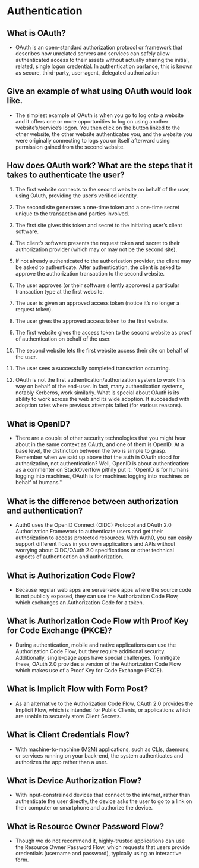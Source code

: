 # Authentication

## What is OAuth?

+ OAuth is an open-standard authorization protocol or framework that describes how unrelated servers and services can safely allow authenticated access to their assets without actually sharing the initial, related, single logon credential. In authentication parlance, this is known as secure, third-party, user-agent, delegated authorization



## Give an example of what using OAuth would look like.

+ The simplest example of OAuth is when you go to log onto a website and it offers one or more opportunities to log on using another website’s/service’s logon. You then click on the button linked to the other website, the other website authenticates you, and the website you were originally connecting to logs you on itself afterward using permission gained from the second website.


## How does OAuth work? What are the steps that it takes to authenticate the user?


1. The first website connects to the second website on behalf of the user, using OAuth, providing the user’s verified identity.

2. The second site generates a one-time token and a one-time secret unique to the transaction and parties involved.

3. The first site gives this token and secret to the initiating user’s client software.

4. The client’s software presents the request token and secret to their authorization provider (which may or may not be the second site).

5. If not already authenticated to the authorization provider, the client may be asked to authenticate. After authentication, the client is asked  to approve the authorization transaction to the second website.

6. The user approves (or their software silently approves) a particular transaction type at the first website.

7. The user is given an approved access token (notice it’s no longer a request token).

8. The user gives the approved access token to the first website.

9. The first website gives the access token to the second website as proof of authentication on behalf of the user.

10. The second website lets the first website access their site on behalf of the user.

11. The user sees a successfully completed transaction occurring.

12. OAuth is not the first authentication/authorization system to work this way on behalf of the end-user. In fact, many authentication systems, notably Kerberos, work similarly. What is special about OAuth is its ability to work across the web and its wide adoption. It succeeded with adoption rates where previous attempts failed (for various reasons).


## What is OpenID?

+ There are a couple of other security technologies that you might hear about in the same context as OAuth, and one of them is OpenID. At a base level, the distinction between the two is simple to grasp. Remember when we said up above that the auth in OAuth stood for authorization, not authentication? Well, OpenID is about authentication: as a commenter on StackOverflow pithily put it: "OpenID is for humans logging into machines, OAuth is for machines logging into machines on behalf of humans."



## What is the difference between authorization and authentication?

+ Auth0 uses the OpenID Connect (OIDC) Protocol and OAuth 2.0 Authorization Framework to authenticate users and get their authorization to access protected resources. With Auth0, you can easily support different flows in your own applications and APIs without worrying about OIDC/OAuth 2.0 specifications or other technical aspects of authentication and authorization.



## What is Authorization Code Flow?

+ Because regular web apps are server-side apps where the source code is not publicly exposed, they can use the Authorization Code Flow, which exchanges an Authorization Code for a token.


## What is Authorization Code Flow with Proof Key for Code Exchange (PKCE)?

+ During authentication, mobile and native applications can use the Authorization Code Flow, but they require additional security. Additionally, single-page apps have special challenges. To mitigate these, OAuth 2.0 provides a version of the Authorization Code Flow which makes use of a Proof Key for Code Exchange (PKCE).


## What is Implicit Flow with Form Post?

+ As an alternative to the Authorization Code Flow, OAuth 2.0 provides the Implicit Flow, which is intended for Public Clients, or applications which are unable to securely store Client Secrets. 

## What is Client Credentials Flow?

+ With machine-to-machine (M2M) applications, such as CLIs, daemons, or services running on your back-end, the system authenticates and authorizes the app rather than a user.

## What is Device Authorization Flow?

+ With input-constrained devices that connect to the internet, rather than authenticate the user directly, the device asks the user to go to a link on their computer or smartphone and authorize the device.

## What is Resource Owner Password Flow?

+ Though we do not recommend it, highly-trusted applications can use the Resource Owner Password Flow, which requests that users provide credentials (username and password), typically using an interactive form.